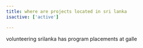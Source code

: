 ```yaml
---
title: where are projects located in sri lanka
isactive: ['active']

---
```

volunteering srilanka has program placements at galle